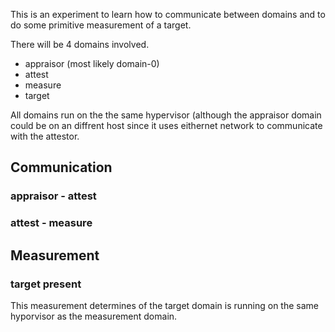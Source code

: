This is an experiment to learn how to communicate between domains and to do some primitive
measurement of a target.

There will be 4 domains involved.
* appraisor (most likely domain-0)
* attest
* measure
* target

All domains run on the the same hypervisor (although the appraisor domain
could be on an diffrent host since it uses eithernet network to communicate with the
attestor.

## Communication

### appraisor - attest
### attest - measure 

## Measurement

### target present
This measurement determines of the target domain is running on the same hyporvisor
as the measurement domain.
